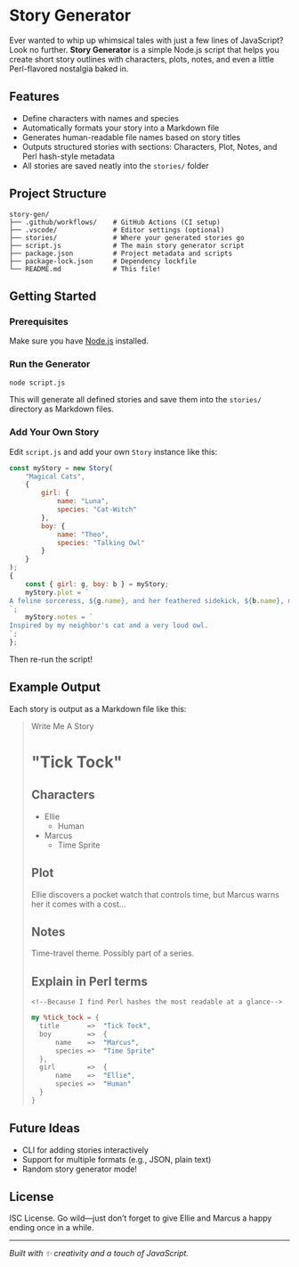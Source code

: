 # Story Generator
Ever wanted to whip up whimsical tales with just a few lines of JavaScript? Look no further. **Story Generator** is a simple Node.js script that helps you create short story outlines with characters, plots, notes, and even a little Perl-flavored nostalgia baked in.
## Features
- Define characters with names and species
- Automatically formats your story into a Markdown file
- Generates human-readable file names based on story titles
- Outputs structured stories with sections: Characters, Plot, Notes, and Perl hash-style metadata
- All stories are saved neatly into the `stories/` folder
## Project Structure
```
story-gen/
├── .github/workflows/    # GitHub Actions (CI setup)
├── .vscode/              # Editor settings (optional)
├── stories/              # Where your generated stories go
├── script.js             # The main story generator script
├── package.json          # Project metadata and scripts
├── package-lock.json     # Dependency lockfile
└── README.md             # This file!
```
## Getting Started
### Prerequisites
Make sure you have [Node.js](https://nodejs.org/) installed.
### Run the Generator
```bash
node script.js
```
This will generate all defined stories and save them into the `stories/` directory as Markdown files.
### Add Your Own Story
Edit `script.js` and add your own `Story` instance like this:
```js
const myStory = new Story(
	"Magical Cats",
	{
		girl: {
			name: "Luna",
			species: "Cat-Witch"
		},
		boy: {
			name: "Theo",
			species: "Talking Owl"
		}
	}
);
{
	const { girl: g, boy: b } = myStory;
	myStory.plot = `
A feline sorceress, ${g.name}, and her feathered sidekick, ${b.name}, must reverse a cursed moonbeam.
`;
	myStory.notes = `
Inspired by my neighbor's cat and a very loud owl.
`;
};
```
Then re-run the script!
## Example Output
Each story is output as a Markdown file like this:
> Write Me A Story
>
> "Tick Tock"
> ==========
>
> Characters
> ----------
> - Ellie
> 	- Human
> - Marcus
> 	- Time Sprite
>
> Plot
> ----------
> Ellie discovers a pocket watch that controls time, but Marcus warns her it comes with a cost...
>
> Notes
> ----------
> Time-travel theme. Possibly part of a series.
>
> Explain in Perl terms
> ----------
> `<!--Because I find Perl hashes the most readable at a glance-->`
> ```pl
> my %tick_tock = {
>	title		=>	"Tick Tock",
>	boy			=>	{
>		name	=>	"Marcus",
>		species	=>	"Time Sprite"
>	},
>	girl		=>	{
>		name	=>	"Ellie",
>		species	=>	"Human"
>	}
> }
>```
## Future Ideas
* CLI for adding stories interactively
* Support for multiple formats (e.g., JSON, plain text)
* Random story generator mode!
## License
ISC License. Go wild—just don’t forget to give Ellie and Marcus a happy ending once in a while.
***
*Built with ✨ creativity and a touch of JavaScript.*